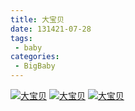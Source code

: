 ```yaml
---
title: 大宝贝
date: 131421-07-28
tags:
 - baby
categories: 
 - BigBaby
---
```


[![大宝贝](https://s1.ax1x.com/2022/05/05/OeRu5t.md.jpg)]()
[![大宝贝](https://s1.ax1x.com/2022/05/05/OeR2I1.md.jpg)]()
[![大宝贝](https://s1.ax1x.com/2022/05/05/OeWpLQ.md.jpg)]()
